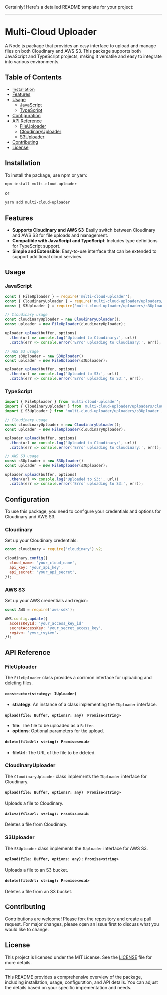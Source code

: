 Certainly! Here's a detailed README template for your project:

---

# Multi-Cloud Uploader

A Node.js package that provides an easy interface to upload and manage files on both Cloudinary and AWS S3. This package supports both JavaScript and TypeScript projects, making it versatile and easy to integrate into various environments.

## Table of Contents

- [Installation](#installation)
- [Features](#features)
- [Usage](#usage)
  - [JavaScript](#javascript)
  - [TypeScript](#typescript)
- [Configuration](#configuration)
- [API Reference](#api-reference)
  - [FileUploader](#fileuploader)
  - [CloudinaryUploader](#cloudinaryuploader)
  - [S3Uploader](#s3uploader)
- [Contributing](#contributing)
- [License](#license)

## Installation

To install the package, use npm or yarn:

```bash
npm install multi-cloud-uploader
```

or

```bash
yarn add multi-cloud-uploader
```

## Features

- **Supports Cloudinary and AWS S3**: Easily switch between Cloudinary and AWS S3 for file uploads and management.
- **Compatible with JavaScript and TypeScript**: Includes type definitions for TypeScript support.
- **Simple and Extensible**: Easy-to-use interface that can be extended to support additional cloud services.

## Usage

### JavaScript

```javascript
const { FileUploader } = require('multi-cloud-uploader');
const { CloudinaryUploader } = require('multi-cloud-uploader/uploaders/cloudinaryUploader');
const { S3Uploader } = require('multi-cloud-uploader/uploaders/s3Uploader');

// Cloudinary usage
const cloudinaryUploader = new CloudinaryUploader();
const uploader = new FileUploader(cloudinaryUploader);

uploader.upload(buffer, options)
  .then(url => console.log('Uploaded to Cloudinary:', url))
  .catch(err => console.error('Error uploading to Cloudinary:', err));

// AWS S3 usage
const s3Uploader = new S3Uploader();
const uploader = new FileUploader(s3Uploader);

uploader.upload(buffer, options)
  .then(url => console.log('Uploaded to S3:', url))
  .catch(err => console.error('Error uploading to S3:', err));
```

### TypeScript

```typescript
import { FileUploader } from 'multi-cloud-uploader';
import { CloudinaryUploader } from 'multi-cloud-uploader/uploaders/cloudinaryUploader';
import { S3Uploader } from 'multi-cloud-uploader/uploaders/s3Uploader';

// Cloudinary usage
const cloudinaryUploader = new CloudinaryUploader();
const uploader = new FileUploader(cloudinaryUploader);

uploader.upload(buffer, options)
  .then(url => console.log('Uploaded to Cloudinary:', url))
  .catch(err => console.error('Error uploading to Cloudinary:', err));

// AWS S3 usage
const s3Uploader = new S3Uploader();
const uploader = new FileUploader(s3Uploader);

uploader.upload(buffer, options)
  .then(url => console.log('Uploaded to S3:', url))
  .catch(err => console.error('Error uploading to S3:', err));
```

## Configuration

To use this package, you need to configure your credentials and options for Cloudinary and AWS S3.

### Cloudinary

Set up your Cloudinary credentials:

```javascript
const cloudinary = require('cloudinary').v2;

cloudinary.config({
  cloud_name: 'your_cloud_name',
  api_key: 'your_api_key',
  api_secret: 'your_api_secret',
});
```

### AWS S3

Set up your AWS credentials and region:

```javascript
const AWS = require('aws-sdk');

AWS.config.update({
  accessKeyId: 'your_access_key_id',
  secretAccessKey: 'your_secret_access_key',
  region: 'your_region',
});
```

## API Reference

### FileUploader

The `FileUploader` class provides a common interface for uploading and deleting files.

#### `constructor(strategy: IUploader)`

- **strategy**: An instance of a class implementing the `IUploader` interface.

#### `upload(file: Buffer, options?: any): Promise<string>`

- **file**: The file to be uploaded as a `Buffer`.
- **options**: Optional parameters for the upload.

#### `delete(fileUrl: string): Promise<void>`

- **fileUrl**: The URL of the file to be deleted.

### CloudinaryUploader

The `CloudinaryUploader` class implements the `IUploader` interface for Cloudinary.

#### `upload(file: Buffer, options?: any): Promise<string>`

Uploads a file to Cloudinary.

#### `delete(fileUrl: string): Promise<void>`

Deletes a file from Cloudinary.

### S3Uploader

The `S3Uploader` class implements the `IUploader` interface for AWS S3.

#### `upload(file: Buffer, options: any): Promise<string>`

Uploads a file to an S3 bucket.

#### `delete(fileUrl: string): Promise<void>`

Deletes a file from an S3 bucket.

## Contributing

Contributions are welcome! Please fork the repository and create a pull request. For major changes, please open an issue first to discuss what you would like to change.

## License

This project is licensed under the MIT License. See the [LICENSE](LICENSE) file for more details.

---

This README provides a comprehensive overview of the package, including installation, usage, configuration, and API details. You can adjust the details based on your specific implementation and needs.